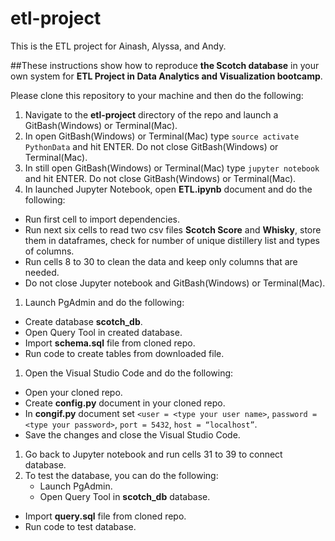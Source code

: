 # etl-project
This is the ETL project for Ainash, Alyssa, and Andy.

##These instructions show how to reproduce **the Scotch database** in your own system for **ETL Project in Data Analytics and Visualization bootcamp**.

Please clone this repository to your machine and then do the following:
1. Navigate to the **etl-project** directory of the repo and launch a GitBash(Windows) or Terminal(Mac).
1.  In open GitBash(Windows) or Terminal(Mac) type `source activate PythonData` and hit ENTER. Do not close GitBash(Windows) or Terminal(Mac).
1. In still open GitBash(Windows) or Terminal(Mac) type `jupyter notebook` and hit ENTER. Do not close GitBash(Windows) or Terminal(Mac).
1. In launched Jupyter Notebook, open **ETL.ipynb** document and do the following:
* Run first cell to import dependencies.
* Run next six cells to read two csv files **Scotch Score** and **Whisky**, store them in dataframes, check for number of unique distillery list and types of columns.
* Run cells 8 to 30 to clean the data and keep only columns that are needed.
* Do not close Jupyter notebook and GitBash(Windows) or Terminal(Mac).
1. Launch PgAdmin and do the following:
* Create database **scotch_db**.
* Open Query Tool in created database.
* Import **schema.sql** file from cloned repo.
* Run code to create tables from downloaded file.
1. Open the Visual Studio Code and do the following:
* Open your cloned repo.
* Create **config.py** document in your cloned repo. 
* In **congif.py** document set `<user = <type your user name>`, `password = <type your password>`, `port = 5432`, `host = “localhost”`.
* Save the changes and close the Visual Studio Code.
1. Go back to Jupyter notebook and run cells 31 to 39 to connect database.
1. To test the database, you can do the following:
	* Launch PgAdmin.
	* Open Query Tool in **scotch_db** database.
* Import **query.sql** file from cloned repo.
* Run code to test database.
